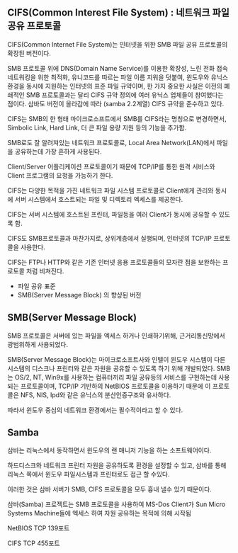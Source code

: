 
## CIFS(Common Interest File System) : 네트워크 파일 공유 프로토콜

CIFS(Common Internet File System)는 인터넷을 위한 SMB 파일 공유 프로토콜의 확장된 버전이다.

SMB 프로토콜 위에 DNS(Domain Name Service)를 이용한 확장성, 느린 전화 접속 네트워킹을 위한 최적화, 유니코드를 따르는 파일 이름 지워을 덧붙여, 윈도우와 유닉스 환경을 동시에 지원하는 인터넷의 표준 파일 규약이며, 한 가지 중요한 사실은 이전의 폐쇄적인 SMB 프로토콜과는 달리 CIFS 규약 정의에 여러 유닉스 업체들이 참여했다는 점이다. 삼바도 버전이 올라감에 따라 (samba 2.2계열) CIFS 규약을 준수하고 있다.

CIFS는 SMB의 한 형태 마이크로소프트에서 SMB를 CIFS라는 명칭으로 변경하면서, Simbolic Link, Hard Link, 더 큰 파일 용량 지원 등의 기능을 추가함.

SMB로도 잘 알려져있는 네트워크 프로토콜로, Local Area Network(LAN)에서 파일을 공유하는데 가장 흔하게 사용된다.

Client/Server 어플리케이션 프로토콜이기 때문에 TCP/IP를 통한 원격 서비스와 Client 프로그램의 요청을 가능하기 한다.

CIFS는 다양한 목적을 가진 네트워크 파일 시스템 프로토콜로 Client에게 관리와 동시에 서버 시스템에서 호스트되는 파일 및 디렉토리 엑세스를 제공한다.

CIFS는 서버 시스템에 호스트된 프린터, 파일등을 여러 Client가 동시에 공유할 수 있도록 함.

CIFS도 SMB프로토콜과 마찬가지로, 상위계층에서 실행되며, 인터넷의 TCP/IP 프로토콜을 사용한다.

CIFS는 FTP나 HTTP와 같은 기존 인터넷 응용 프로토콜들의 모자란 점을 보완하는 프로토콜 처럼 비쳐진다.

-   파일 공유 표준
-   SMB(Server Message Block) 의 향샹된 버전

## SMB(Server Message Block)

SMB 프로토콜은 서버에 있는 파일을 엑세스 하거나 인쇄하기위해, 근거리통신망에서 광범위하게 사용되었다.

SMB(Server Message Block)는 마이크로소프트사와 인텔이 윈도우 시스템이 다른 시스템의 디스크나 프린터와 같은 자원을 공유할 수 있도록 하기 위해 개발되었다. SMB는 OS/2, NT, Win9x를 사용하는 컴퓨터끼리 파일 공유등의 서비스를 구현하는데 사용되는 프로토콜이며, TCP/IP 기반하의 NetBIOS 프로토콜을 이용하기 때문에 이 프로토콜은 NFS, NIS, Ipd와 같은 유닉스의 분산인증구조와 유사하다.

따라서 윈도우 중심의 네트워크 환경에서는 필수적이라고 할 수 있다.

## Samba

삼바는 리눅스에서 동작하면서 윈도우의 랜 매니저 기능을 하는 소프트웨어이다.

하드디스크와 네트워크 프린터 자원을 공유하도록 환경을 설정할 수 있고, 삼바를 통해 리눅스 쪽에서 윈도우 파일시스템과 프린터로도 접근 할 수있다.

이러한 것은 삼바 서버가 SMB, CIFS 프로토콜을 모두 흉내 낼수 있기 때문이다.

삼바(Samba) 프로젝트는 SMB 프로토콜을 사용하여 MS-Dos Client가 Sun Micro Systems Machine들에 엑세스 하여 자원 공유하는 목적에 의해 시작됨

NetBIOS TCP 139포트

CIFS TCP 455포트